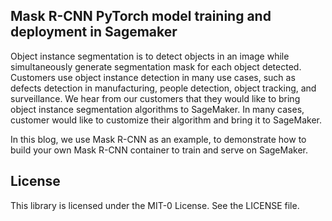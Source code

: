 ## Mask R-CNN PyTorch model training and deployment in Sagemaker

Object instance segmentation is to detect objects in an image while simultaneously generate segmentation mask for each object detected. Customers use object instance detection in many use cases, such as defects detection in manufacturing, people detection, object tracking, and surveillance. We hear from our customers that they would like to bring object instance segmentation algorithms to SageMaker. In many cases, customer would like to customize their algorithm and bring it to SageMaker. 

In this blog, we use Mask R-CNN as an example, to demonstrate how to build your own Mask R-CNN container to train and serve on SageMaker. 


## License

This library is licensed under the MIT-0 License. See the LICENSE file.

# 

